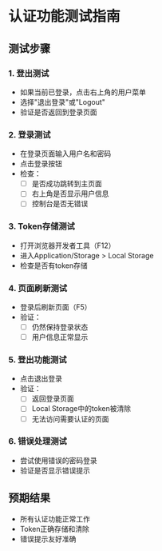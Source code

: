 # 认证功能测试指南

## 测试步骤

### 1. 登出测试
- 如果当前已登录，点击右上角的用户菜单
- 选择"退出登录"或"Logout"
- 验证是否返回到登录页面

### 2. 登录测试
- 在登录页面输入用户名和密码
- 点击登录按钮
- 检查：
  - [ ] 是否成功跳转到主页面
  - [ ] 右上角是否显示用户信息
  - [ ] 控制台是否无错误

### 3. Token存储测试
- 打开浏览器开发者工具（F12）
- 进入Application/Storage > Local Storage
- 检查是否有token存储

### 4. 页面刷新测试
- 登录后刷新页面（F5）
- 验证：
  - [ ] 仍然保持登录状态
  - [ ] 用户信息正常显示

### 5. 登出功能测试
- 点击退出登录
- 验证：
  - [ ] 返回登录页面
  - [ ] Local Storage中的token被清除
  - [ ] 无法访问需要认证的页面

### 6. 错误处理测试
- 尝试使用错误的密码登录
- 验证是否显示错误提示

## 预期结果
- 所有认证功能正常工作
- Token正确存储和清除
- 错误提示友好准确